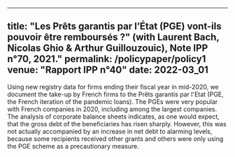 

---
title: "Les Prêts garantis par l’État (PGE) vont-ils pouvoir être remboursés ?" (with Laurent Bach, Nicolas Ghio & Arthur Guillouzouic), Note IPP n°70, 2021."
permalink: /policypaper/policy1
venue: "Rapport IPP n°40"
date: 2022-03_01
---
Using new registry data for firms ending their fiscal year in mid-2020, we document the take-up by French firms to the Prêts garantis par l'Etat (PGE, the French iteration of the pandemic loans). The PGEs were very popular with French companies in 2020, including among the largest companies.  The analysis of corporate balance sheets indicates, as one would expect, that the gross debt of the beneficiaries has risen sharply. However, this was not actually accompanied by an increase in net debt to alarming levels, because some recipients received other grants and others were only using the PGE scheme as a precautionary measure.
